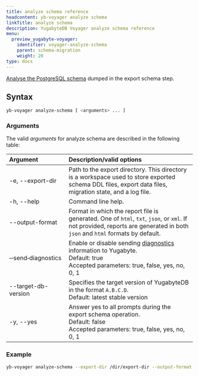 ```yaml
---
title: analyze schema reference
headcontent: yb-voyager analyze schema
linkTitle: analyze schema
description: YugabyteDB Voyager analyze schema reference
menu:
  preview_yugabyte-voyager:
    identifier: voyager-analyze-schema
    parent: schema-migration
    weight: 20
type: docs
---
```


[Analyse the PostgreSQL schema](../../../migrate/migrate-steps/#analyze-schema) dumped in the export schema step.

## Syntax

```sh
yb-voyager analyze-schema [ <arguments> ... ]
```

### Arguments

The valid *arguments* for analyze schema are described in the following table:

| Argument | Description/valid options |
| :------- | :------------------------ |
| -e, --export-dir | Path to the export directory. This directory is a workspace used to store exported schema DDL files, export data files, migration state, and a log file.|
| -h, --help | Command line help. |
| --output-format | Format in which the report file is generated. One of `html`, `txt`, `json`, or `xml`. If not provided, reports are generated in both `json` and `html` formats by default. |
| &#8209;&#8209;send&#8209;diagnostics | Enable or disable sending [diagnostics](../../../diagnostics-report/) information to Yugabyte. <br>Default: true<br> Accepted parameters: true, false, yes, no, 0, 1 |
| --target-db-version | Specifies the target version of YugabyteDB in the format `A.B.C.D`.<br>Default: latest stable version |
| -y, --yes | Answer yes to all prompts during the export schema operation. <br>Default: false<br> Accepted parameters: true, false, yes, no, 0, 1 |

### Example

```sh
yb-voyager analyze-schema --export-dir /dir/export-dir --output-format txt
```
